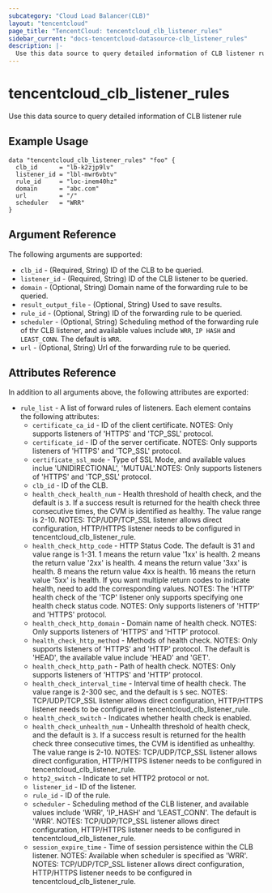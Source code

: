 ```yaml
---
subcategory: "Cloud Load Balancer(CLB)"
layout: "tencentcloud"
page_title: "TencentCloud: tencentcloud_clb_listener_rules"
sidebar_current: "docs-tencentcloud-datasource-clb_listener_rules"
description: |-
  Use this data source to query detailed information of CLB listener rule
---
```


# tencentcloud_clb_listener_rules

Use this data source to query detailed information of CLB listener rule

## Example Usage

```hcl
data "tencentcloud_clb_listener_rules" "foo" {
  clb_id      = "lb-k2zjp9lv"
  listener_id = "lbl-mwr6vbtv"
  rule_id     = "loc-inem40hz"
  domain      = "abc.com"
  url         = "/"
  scheduler   = "WRR"
}
```

## Argument Reference

The following arguments are supported:

* `clb_id` - (Required, String) ID of the CLB to be queried.
* `listener_id` - (Required, String) ID of the CLB listener to be queried.
* `domain` - (Optional, String) Domain name of the forwarding rule to be queried.
* `result_output_file` - (Optional, String) Used to save results.
* `rule_id` - (Optional, String) ID of the forwarding rule to be queried.
* `scheduler` - (Optional, String) Scheduling method of the forwarding rule of thr CLB listener, and available values include `WRR`, `IP HASH` and `LEAST_CONN`. The default is `WRR`.
* `url` - (Optional, String) Url of the forwarding rule to be queried.

## Attributes Reference

In addition to all arguments above, the following attributes are exported:

* `rule_list` - A list of forward rules of listeners. Each element contains the following attributes:
  * `certificate_ca_id` - ID of the client certificate. NOTES: Only supports listeners of 'HTTPS' and 'TCP_SSL' protocol.
  * `certificate_id` - ID of the server certificate. NOTES: Only supports listeners of 'HTTPS'  and 'TCP_SSL' protocol.
  * `certificate_ssl_mode` - Type of SSL Mode, and available values inclue 'UNIDIRECTIONAL', 'MUTUAL'.NOTES: Only supports listeners of 'HTTPS'  and 'TCP_SSL' protocol.
  * `clb_id` - ID of the CLB.
  * `health_check_health_num` - Health threshold of health check, and the default is `3`. If a success result is returned for the health check three consecutive times, the CVM is identified as healthy. The value range is 2-10. NOTES: TCP/UDP/TCP_SSL listener allows direct configuration, HTTP/HTTPS listener needs to be configured in tencentcloud_clb_listener_rule.
  * `health_check_http_code` - HTTP Status Code. The default is 31 and value range is 1-31. 1 means the return value '1xx' is health. 2 means the return value '2xx' is health. 4 means the return value '3xx' is health. 8 means the return value 4xx is health. 16 means the return value '5xx' is health. If you want multiple return codes to indicate health, need to add the corresponding values. NOTES: The 'HTTP' health check of the 'TCP' listener only supports specifying one health check status code. NOTES: Only supports listeners of 'HTTP' and 'HTTPS' protocol.
  * `health_check_http_domain` - Domain name of health check. NOTES: Only supports listeners of 'HTTPS' and 'HTTP' protocol.
  * `health_check_http_method` - Methods of health check. NOTES: Only supports listeners of 'HTTPS' and 'HTTP' protocol. The default is 'HEAD', the available value include 'HEAD' and 'GET'.
  * `health_check_http_path` - Path of health check. NOTES: Only supports listeners of 'HTTPS' and 'HTTP' protocol.
  * `health_check_interval_time` - Interval time of health check. The value range is 2-300 sec, and the default is `5` sec. NOTES: TCP/UDP/TCP_SSL listener allows direct configuration, HTTP/HTTPS listener needs to be configured in tencentcloud_clb_listener_rule.
  * `health_check_switch` - Indicates whether health check is enabled.
  * `health_check_unhealth_num` - Unhealth threshold of health check, and the default is `3`. If a success result is returned for the health check three consecutive times, the CVM is identified as unhealthy. The value range is 2-10. NOTES: TCP/UDP/TCP_SSL listener allows direct configuration, HTTP/HTTPS listener needs to be configured in tencentcloud_clb_listener_rule.
  * `http2_switch` - Indicate to set HTTP2 protocol or not.
  * `listener_id` - ID of the listener.
  * `rule_id` - ID of the rule.
  * `scheduler` - Scheduling method of the CLB listener, and available values include 'WRR', 'IP_HASH' and 'LEAST_CONN'. The default is 'WRR'. NOTES: TCP/UDP/TCP_SSL listener allows direct configuration, HTTP/HTTPS listener needs to be configured in tencentcloud_clb_listener_rule.
  * `session_expire_time` - Time of session persistence within the CLB listener. NOTES: Available when scheduler is specified as 'WRR'. NOTES: TCP/UDP/TCP_SSL listener allows direct configuration, HTTP/HTTPS listener needs to be configured in tencentcloud_clb_listener_rule.



